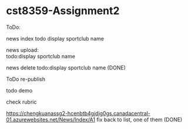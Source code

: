 # cst8359-Assignment2

ToDo:   


news index
todo display sportclub name

news upload:  
todo:display sportclub name 

news delete 
todo:display sportclub name (DONE)

ToDo re-publish 

todo demo 

check rubric
   
https://chengkuanassg2-hcenbtb4gjdjg0gs.canadacentral-01.azurewebsites.net/News/Index/A1
fix back to list, one of them (DONE)
